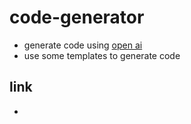 # code-generator
- generate code using [open ai](https://platform.openai.com/)
- use some templates to generate code

## link
- 

